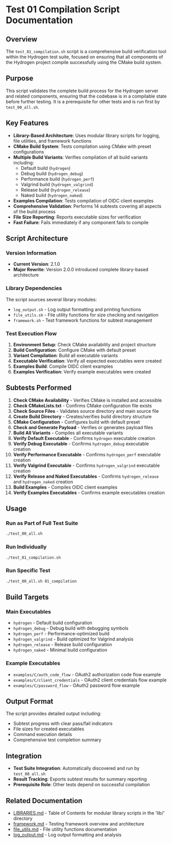# Test 01 Compilation Script Documentation

## Overview

The `test_01_compilation.sh` script is a comprehensive build verification tool within the Hydrogen test suite, focused on ensuring that all components of the Hydrogen project compile successfully using the CMake build system.

## Purpose

This script validates the complete build process for the Hydrogen server and related components, ensuring that the codebase is in a compilable state before further testing. It is a prerequisite for other tests and is run first by `test_00_all.sh`.

## Key Features

- **Library-Based Architecture**: Uses modular library scripts for logging, file utilities, and framework functions
- **CMake Build System**: Tests compilation using CMake with preset configurations
- **Multiple Build Variants**: Verifies compilation of all build variants including:
  - Default build (`hydrogen`)
  - Debug build (`hydrogen_debug`)
  - Performance build (`hydrogen_perf`)
  - Valgrind build (`hydrogen_valgrind`)
  - Release build (`hydrogen_release`)
  - Naked build (`hydrogen_naked`)
- **Examples Compilation**: Tests compilation of OIDC client examples
- **Comprehensive Validation**: Performs 14 subtests covering all aspects of the build process
- **File Size Reporting**: Reports executable sizes for verification
- **Fast Failure**: Fails immediately if any component fails to compile

## Script Architecture

### Version Information

- **Current Version**: 2.1.0
- **Major Rewrite**: Version 2.0.0 introduced complete library-based architecture

### Library Dependencies

The script sources several library modules:

- `log_output.sh` - Log output formatting and printing functions
- `file_utils.sh` - File utility functions for size checking and navigation
- `framework.sh` - Test framework functions for subtest management

### Test Execution Flow

1. **Environment Setup**: Check CMake availability and project structure
2. **Build Configuration**: Configure CMake with default preset
3. **Variant Compilation**: Build all executable variants
4. **Executable Verification**: Verify all expected executables were created
5. **Examples Build**: Compile OIDC client examples
6. **Examples Verification**: Verify example executables were created

## Subtests Performed

1. **Check CMake Availability** - Verifies CMake is installed and accessible
2. **Check CMakeLists.txt** - Confirms CMake configuration file exists
3. **Check Source Files** - Validates source directory and main source file
4. **Create Build Directory** - Creates/verifies build directory structure
5. **CMake Configuration** - Configures build with default preset
6. **Check and Generate Payload** - Verifies or generates payload files
7. **Build All Variants** - Compiles all executable variants
8. **Verify Default Executable** - Confirms `hydrogen` executable creation
9. **Verify Debug Executable** - Confirms `hydrogen_debug` executable creation
10. **Verify Performance Executable** - Confirms `hydrogen_perf` executable creation
11. **Verify Valgrind Executable** - Confirms `hydrogen_valgrind` executable creation
12. **Verify Release and Naked Executables** - Confirms `hydrogen_release` and `hydrogen_naked` creation
13. **Build Examples** - Compiles OIDC client examples
14. **Verify Examples Executables** - Confirms example executables creation

## Usage

### Run as Part of Full Test Suite

```bash
./test_00_all.sh
```

### Run Individually

```bash
./test_01_compilation.sh
```

### Run Specific Test

```bash
./test_00_all.sh 01_compilation
```

## Build Targets

### Main Executables

- `hydrogen` - Default build configuration
- `hydrogen_debug` - Debug build with debugging symbols
- `hydrogen_perf` - Performance-optimized build
- `hydrogen_valgrind` - Build optimized for Valgrind analysis
- `hydrogen_release` - Release build configuration
- `hydrogen_naked` - Minimal build configuration

### Example Executables

- `examples/C/auth_code_flow` - OAuth2 authorization code flow example
- `examples/C/client_credentials` - OAuth2 client credentials flow example
- `examples/C/password_flow` - OAuth2 password flow example

## Output Format

The script provides detailed output including:

- Subtest progress with clear pass/fail indicators
- File sizes for created executables
- Command execution details
- Comprehensive test completion summary

## Integration

- **Test Suite Integration**: Automatically discovered and run by `test_00_all.sh`
- **Result Tracking**: Exports subtest results for summary reporting
- **Prerequisite Role**: Other tests depend on successful compilation

## Related Documentation

- [LIBRARIES.md](LIBRARIES.md) - Table of Contents for modular library scripts in the 'lib/' directory
- [framework.md](framework.md) - Testing framework overview and architecture
- [file_utils.md](file_utils.md) - File utility functions documentation
- [log_output.md](log_output.md) - Log output formatting and analysis
